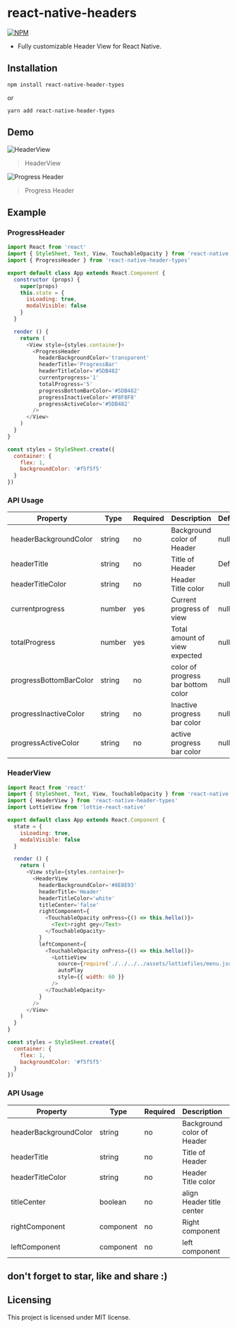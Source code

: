 # react-native-headers
[![NPM](https://nodei.co/npm/react-native-header-types.png?downloads=true&downloadRank=true&stars=true)](https://nodei.co/npm/react-native-header-types/)

 - Fully customizable Header View for React Native.
 
 
## Installation

`npm install react-native-header-types`

or

`yarn add react-native-header-types`


## Demo
 ![HeaderView](https://lh3.googleusercontent.com/R1_RDmuVhyfPZE_HiR2NL7iBzMRdi4g5TMSBvlXCYjgUEgLzJWZFAmmKtPpe3DlkltN8KMNVh5LvNQ "HeaderView") 
 >  HeaderView



 ![Progress Header](https://lh3.googleusercontent.com/46un_f9Ugios0HBrMSwEy3B3KPXyVD3o8HwMgzaFpSYcnTOhoj9xPgh1na2KnNY1Ad_YjRfK6d7Jfw)

> Progress Header



## Example

### ProgressHeader


```javascript
import React from 'react'
import { StyleSheet, Text, View, TouchableOpacity } from 'react-native'
import { ProgressHeader } from 'react-native-header-types'

export default class App extends React.Component {
  constructor (props) {
    super(props)
    this.state = {
      isLoading: true,
      modalVisible: false
    }
  }

  render () {
    return (
      <View style={styles.container}>
        <ProgressHeader
          headerBackgroundColor='transparent'
          headerTitle='ProgressBar'
          headerTitleColor='#5DB482'
          currentprogress='1'
          totalProgress='5'
          progressBottomBarColor='#5DB482'
          progressInactiveColor='#F8F8F8'
          progressActiveColor='#5DB482'
        />
      </View>
    )
  }
}

const styles = StyleSheet.create({
  container: {
    flex: 1,
    backgroundColor: '#f5f5f5'
  }
}) 
```

###  API Usage
|Property| Type | Required | Description | Default |
|--|--|--|--|--|
|headerBackgroundColor| string | no | Background color of Header | null |
|headerTitle| string | no | Title of Header | Default |
|headerTitleColor| string | no | Header Title color | null |
|currentprogress| number | yes | Current progress of view | null |
|totalProgress| number | yes | Total amount of view expected  | null |
|progressBottomBarColor| string | no | color of progress bar bottom color | null |
|progressInactiveColor| string | no | Inactive progress bar color | null |
|progressActiveColor| string| no | active progress bar color | null |
 


### HeaderView


```javascript
import React from 'react'
import { StyleSheet, Text, View, TouchableOpacity } from 'react-native'
import { HeaderView } from 'react-native-header-types'
import LottieView from 'lottie-react-native'

export default class App extends React.Component {
  state = {
    isLoading: true,
    modalVisible: false
  }

  render () {
    return (
      <View style={styles.container}>
        <HeaderView
          headerBackgroundColor='#8E8E93'
          headerTitle='Header'
          headerTitleColor='white'
          titleCenter='false'
          rightComponent={
            <TouchableOpacity onPress={() => this.hello()}>
              <Text>right gey</Text>
            </TouchableOpacity>
          }
          leftComponent={
            <TouchableOpacity onPress={() => this.hello()}>
              <LottieView
                source={require('./../../../assets/lottiefiles/menu.json')}
                autoPlay
                style={{ width: 60 }}
              />
            </TouchableOpacity>
          }
        />
      </View>
    )
  }
}

const styles = StyleSheet.create({
  container: {
    flex: 1,
    backgroundColor: '#f5f5f5'
  }
})	
```

###  API Usage
|Property| Type | Required | Description | Default |
|--|--|--|--|--|
|headerBackgroundColor| string | no | Background color of Header | null |
|headerTitle| string | no | Title of Header | null |
|headerTitleColor| string | no | Header Title color | Default |
|titleCenter| boolean | no | align Header title center | false |
|rightComponent| component | no | Right component | null |
|leftComponent| component | no | left component | null |
 
 
## don't forget to star, like and share :)

## Licensing
This project is licensed under MIT license.
